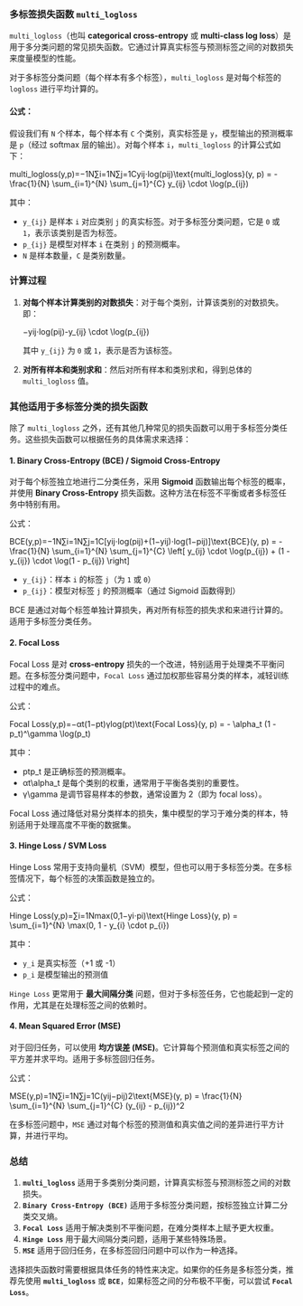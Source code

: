 ### 多标签损失函数 `multi_logloss`

`multi_logloss`（也叫 **categorical cross-entropy** 或 **multi-class log loss**）是用于多分类问题的常见损失函数。它通过计算真实标签与预测标签之间的对数损失来度量模型的性能。

对于多标签分类问题（每个样本有多个标签），`multi_logloss` 是对每个标签的 `logloss` 进行平均计算的。

#### 公式：

假设我们有 `N` 个样本，每个样本有 `C` 个类别，真实标签是 `y`，模型输出的预测概率是 `p`（经过 softmax 层的输出）。对每个样本 `i`，`multi_logloss` 的计算公式如下：

multi_logloss(y,p)=−1N∑i=1N∑j=1Cyij⋅log⁡(pij)\text{multi\_logloss}(y, p) = - \frac{1}{N} \sum_{i=1}^{N} \sum_{j=1}^{C} y_{ij} \cdot \log(p_{ij})

其中：

-   `y_{ij}` 是样本 `i` 对应类别 `j` 的真实标签。对于多标签分类问题，它是 `0` 或 `1`，表示该类别是否为标签。
-   `p_{ij}` 是模型对样本 `i` 在类别 `j` 的预测概率。
-   `N` 是样本数量，`C` 是类别数量。

### 计算过程

1.  **对每个样本计算类别的对数损失**：对于每个类别，计算该类别的对数损失。即：

    −yij⋅log⁡(pij)-y_{ij} \cdot \log(p_{ij})

    其中 `y_{ij}` 为 `0` 或 `1`，表示是否为该标签。

2.  **对所有样本和类别求和**：然后对所有样本和类别求和，得到总体的 `multi_logloss` 值。

### 其他适用于多标签分类的损失函数

除了 `multi_logloss` 之外，还有其他几种常见的损失函数可以用于多标签分类任务。这些损失函数可以根据任务的具体需求来选择：

#### 1. **Binary Cross-Entropy (BCE) / Sigmoid Cross-Entropy**

对于每个标签独立地进行二分类任务，采用 **Sigmoid** 函数输出每个标签的概率，并使用 **Binary Cross-Entropy** 损失函数。这种方法在标签不平衡或者多标签任务中特别有用。

公式：

BCE(y,p)=−1N∑i=1N∑j=1C[yij⋅log⁡(pij)+(1−yij)⋅log⁡(1−pij)]\text{BCE}(y, p) = - \frac{1}{N} \sum_{i=1}^{N} \sum_{j=1}^{C} \left[ y_{ij} \cdot \log(p_{ij}) + (1 - y_{ij}) \cdot \log(1 - p_{ij}) \right]

-   `y_{ij}`：样本 `i` 的标签 `j`（为 `1` 或 `0`）
-   `p_{ij}`：模型对标签 `j` 的预测概率（通过 Sigmoid 函数得到）

BCE 是通过对每个标签单独计算损失，再对所有标签的损失求和来进行计算的。适用于多标签分类任务。

#### 2. **Focal Loss**

Focal Loss 是对 **cross-entropy** 损失的一个改进，特别适用于处理类不平衡问题。在多标签分类问题中，`Focal Loss` 通过加权那些容易分类的样本，减轻训练过程中的难点。

公式：

Focal Loss(y,p)=−αt(1−pt)γlog⁡(pt)\text{Focal Loss}(y, p) = - \alpha_t (1 - p_t)^\gamma \log(p_t)

其中：

-   ptp_t 是正确标签的预测概率。
-   αt\alpha_t 是每个类别的权重，通常用于平衡各类别的重要性。
-   γ\gamma 是调节容易样本的参数，通常设置为 2（即为 focal loss）。

Focal Loss 通过降低对易分类样本的损失，集中模型的学习于难分类的样本，特别适用于处理高度不平衡的数据集。

#### 3. **Hinge Loss / SVM Loss**

Hinge Loss 常用于支持向量机（SVM）模型，但也可以用于多标签分类。在多标签情况下，每个标签的决策函数是独立的。

公式：

Hinge Loss(y,p)=∑i=1Nmax⁡(0,1−yi⋅pi)\text{Hinge Loss}(y, p) = \sum_{i=1}^{N} \max(0, 1 - y_{i} \cdot p_{i})

其中：

-   `y_i` 是真实标签（+1 或 -1）
-   `p_i` 是模型输出的预测值

`Hinge Loss` 更常用于 **最大间隔分类** 问题，但对于多标签任务，它也能起到一定的作用，尤其是在处理标签之间的依赖时。

#### 4. **Mean Squared Error (MSE)**

对于回归任务，可以使用 **均方误差 (MSE)**。它计算每个预测值和真实标签之间的平方差并求平均。适用于多标签回归任务。

公式：

MSE(y,p)=1N∑i=1N∑j=1C(yij−pij)2\text{MSE}(y, p) = \frac{1}{N} \sum_{i=1}^{N} \sum_{j=1}^{C} (y_{ij} - p_{ij})^2

在多标签问题中，`MSE` 通过对每个标签的预测值和真实值之间的差异进行平方计算，并进行平均。

### 总结

1.  **`multi_logloss`** 适用于多类别分类问题，计算真实标签与预测标签之间的对数损失。
2.  **`Binary Cross-Entropy (BCE)`** 适用于多标签分类问题，按标签独立计算二分类交叉熵。
3.  **`Focal Loss`** 适用于解决类别不平衡问题，在难分类样本上赋予更大权重。
4.  **`Hinge Loss`** 用于最大间隔分类问题，适用于某些特殊场景。
5.  **`MSE`** 适用于回归任务，在多标签回归问题中可以作为一种选择。

选择损失函数时需要根据具体任务的特性来决定。如果你的任务是多标签分类，推荐先使用 **`multi_logloss`** 或 **`BCE`**，如果标签之间的分布极不平衡，可以尝试 **`Focal Loss`**。